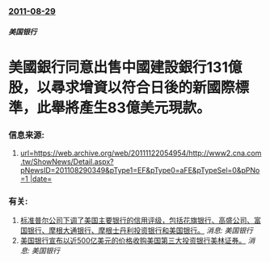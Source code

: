 ### [2011-08-29](/news/2011/08/29/index.md)

##### 美国银行
#  美國銀行同意出售中國建設銀行131億股，以尋求增資以符合日後的新國際標準，此舉將產生83億美元現款。 




### 信息来源:

1. [url=https://web.archive.org/web/20111122054954/http://www2.cna.com.tw/ShowNews/Detail.aspx?pNewsID=201108290349&pType1=EF&pType0=aFE&pTypeSel=0&pPNo=1 |date= ](http://www2.cna.com.tw/ShowNews/Detail.aspx?pNewsID=201108290349&pType1=EF&pType0=aFE&pTypeSel=0&pPNo=1)

### 有关:

1. [ 标准普尔公司下调了美国主要银行的信用评级，包括花旗银行、高盛公司、富国银行、摩根大通银行、摩根士丹利投资银行和美国银行。](/news/2011/11/28/标准普尔公司下调了美国主要银行的信用评级-包括花旗银行-高盛公司-富国银行-摩根大通银行-摩根士丹利投资银行和美国银行.md) _消息: 美国银行_
2. [美国银行宣布以近500亿美元的价格收购美国第三大投资银行美林证券。](/news/2008/09/15/美国银行宣布以近500亿美元的价格收购美国第三大投资银行美林证券.md) _消息: 美国银行_
